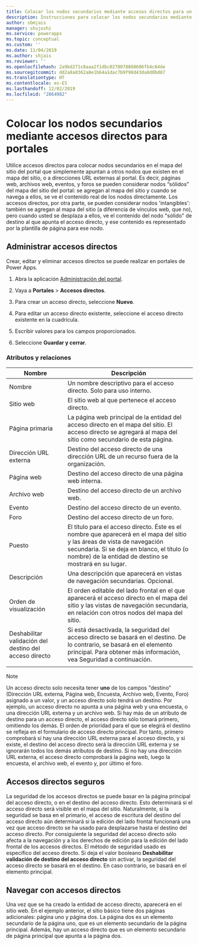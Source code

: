 ```yaml
---
title: Colocar los nodos secundarios mediante accesos directos para un portal | MicrosoftDocs
description: Instrucciones para colocar los nodos secundarios mediante accesos directos de portales.
author: sbmjais
manager: shujoshi
ms.service: powerapps
ms.topic: conceptual
ms.custom: ''
ms.date: 11/04/2019
ms.author: shjais
ms.reviewer: ''
ms.openlocfilehash: 2a9bd271c8aaa2f1dbc0278078868606fb4c64de
ms.sourcegitcommit: dd2a8a0362a8e1b64a1dac7b9f98d43da8d0bd87
ms.translationtype: HT
ms.contentlocale: es-ES
ms.lasthandoff: 12/02/2019
ms.locfileid: "2864982"
---
```

# <a name="place-child-nodes-by-using-shortcuts-for-portals"></a>Colocar los nodos secundarios mediante accesos directos para portales
Utilice accesos directos para colocar nodos secundarios en el mapa del sitio del portal que simplemente apuntan a otros nodos que existen en el mapa del sitio, o a direcciones URL externas al portal. Es decir, páginas web, archivos web, eventos, y foros se pueden considerar nodos “sólidos” del mapa del sitio del portal: se agregan al mapa del sitio y cuando se navega a ellos, se ve el contenido real de los nodos directamente. Los accesos directos, por otra parte, se pueden considerar nodos 'intangibles': también se agregan al mapa del sitio (a diferencia de vínculos web, que no), pero cuando usted se desplaza a ellos, ve el contenido del nodo "sólido" de destino al que apunta el acceso directo, y ese contenido es representado por la plantilla de página para ese nodo.

## <a name="manage-shortcuts"></a>Administrar accesos directos

Crear, editar y eliminar accesos directos se puede realizar en portales de Power Apps.

1. Abra la aplicación [Administración del portal](configure-portal.md).

2. Vaya a **Portales** &gt; **Accesos directos**. 

3. Para crear un acceso directo, seleccione **Nuevo**. 

4. Para editar un acceso directo existente, seleccione el acceso directo existente en la cuadrícula. 

5. Escribir valores para los campos proporcionados. 

6. Seleccione **Guardar y cerrar**.

### <a name="attributes-and-relationships"></a>Atributos y relaciones

| Nombre                               | Descripción                                                                                                                                                                                  |
|------------------------------------|----------------------------------------------------------------------------------------------------------------------------------------------------------------------------------------------|
| Nombre                               | Un nombre descriptivo para el acceso directo. Solo para uso interno.                                                                                                                                  |
| Sitio web                            | El sitio web al que pertenece el acceso directo.                                                                                                                                                    |
| Página primaria                        | La página web principal de la entidad del acceso directo en el mapa del sitio. El acceso directo se agregará al mapa del sitio como secundario de esta página.                                                                 |
| Dirección URL externa                       | Destino del acceso directo de una dirección URL de un recurso fuera de la organización.                                                                                                                  |
| Página web                           | Destino del acceso directo de una página web interna.                                                                                                                                               |
| Archivo web                           | Destino del acceso directo de un archivo web.                                                                                                                                                        |
| Evento                              | Destino del acceso directo de un evento.                                                                                                                                                          |
| Foro                              | Destino del acceso directo de un foro.                                                                                                                                                           |
| Puesto                              | El título para el acceso directo. Éste es el nombre que aparecerá en el mapa del sitio y las áreas de vista de navegación secundaria. Si se deja en blanco, el título (o nombre) de la entidad de destino se mostrará en su lugar. |
| Descripción                        | Una descripción que aparecerá en vistas de navegación secundarias. Opcional.                                                                                                                                        |
| Orden de visualización                      | El orden editable del lado frontal en el que aparecerá el acceso directo en el mapa del sitio y las vistas de navegación secundaria, en relación con otros nodos del mapa del sitio.                                                      |
| Deshabilitar validación del destino del acceso directo | Si está desactivada, la seguridad del acceso directo se basará en el destino. De lo contrario, se basará en el elemento principal. Para obtener más información, vea Seguridad a continuación.                                   |
||

> [!Note]
> Un acceso directo solo necesita tener **uno** de los campos "destino" (Dirección URL externa, Página web, Encuesta, Archivo web, Evento, Foro) asignado a un valor, y un acceso directo solo tendrá un destino. Por ejemplo, un acceso directo no apunta a una página web y una encuesta, o una dirección URL externa y un archivo web. Si hay más de un atributo de destino para un acceso directo, el acceso directo sólo tomará primero, omitiendo los demás. El orden de prioridad para el que se elegirá el destino se refleja en el formulario de acceso directo principal. Por tanto, primero comprobará si hay una dirección URL externa para el acceso directo, y si existe, el destino del acceso directo será la dirección URL externa y se ignorarán todos los demás atributos de destino. Si no hay una dirección URL externa, el acceso directo comprobará la página web, luego la encuesta, el archivo web, el evento y, por último el foro. 

## <a name="secure-shortcuts"></a>Accesos directos seguros

La seguridad de los accesos directos se puede basar en la página principal del acceso directo, o en el destino del acceso directo. Esto determinará si el acceso directo será visible en el mapa del sitio. Naturalmente, si la seguridad se basa en el primario, el acceso de escritura del destino del acceso directo aún determinará si la edición del lado frontal funcionará una vez que acceso directo se ha usado para desplazarse hasta el destino del acceso directo. Por consiguiente la seguridad del acceso directo sólo afecta a la navegación y a los derechos de edición para la edición del lado frontal de los accesos directos. El método de seguridad usado es específico del acceso directo. Si deja el valor booleano **Deshabilitar validación de destino del acceso directo** sin activar, la seguridad del acceso directo se basará en el destino. En caso contrario, se basará en el elemento principal.

## <a name="navigate-with-shortcuts"></a>Navegar con accesos directos

Una vez que se ha creado la entidad de acceso directo, aparecerá en el sitio web. En el ejemplo anterior, el sitio básico tiene dos páginas adicionales: página uno y página dos. La página dos es un elemento secundario de la página uno, que es un elemento secundario de la página principal. Además, hay un acceso directo que es un elemento secundario de página principal que apunta a la página dos. 
